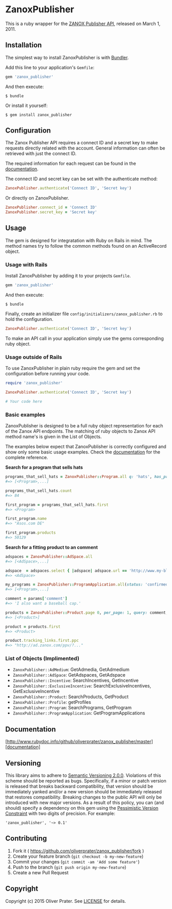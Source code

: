 # ZanoxPublisher

This is a ruby wrapper for the [ZANOX Publisher API](https://developer.zanox.com/web/guest/publisher-api-2011), released on March 1, 2011.

## Installation

The simplest way to install ZanoxPublisher is with [Bundler](http://gembundler.com/).

Add this line to your application's `Gemfile`:

```ruby
gem 'zanox_publisher'
```

And then execute:

    $ bundle

Or install it yourself:

    $ gem install zanox_publisher

## Configuration

The Zanox Publisher API requires a connect ID and a secret key to make requests directly related with the account.
General information can often be retrieved with just the connect ID.

The required information for each request can be found in the [documentation][documentation].

The connect ID and secret key can be set with the authenticate method:

```ruby
ZanoxPublisher.authenticate('Connect ID', 'Secret key')
```

Or directly on ZanoxPublisher.

```ruby
ZanoxPublisher.connect_id = 'Connect ID'
ZanoxPublisher.secret_key = 'Secret key'
```

## Usage

The gem is designed for integratation with Ruby on Rails in mind.
The method names try to follow the common methods found on an ActiveRecord object.

### Usage with Rails

Install ZanoxPublisher by adding it to your projects `Gemfile`.

```ruby
gem 'zanox_publisher'
```

And then execute:

    $ bundle

Finally, create an initializer file `config/initializers/zanox_publisher.rb` to hold the configuration.

```ruby
ZanoxPublisher.authenticate('Connect ID', 'Secret key')
```

To make an API call in your application simply use the gems corresponding ruby object.

### Usage outside of Rails

To use ZanoxPublisher in plain ruby require the gem and set the configuration before running your code.

```ruby
require 'zanox_publisher'

ZanoxPublisher.authenticate('Connect ID', 'Secret key')

# Your code here
```

### Basic examples

ZanoxPublisher is designed to be a full ruby object representation for each of the Zanox API endpoints.
The matching of ruby objects to Zanox API method name's is given in the List of Objects.

The examples below expect that ZanoxPublisher is correctly configured and show only some basic usage examples.
Check the [documentation][documentation] for the complete reference.

**Search for a program that sells hats**

```ruby
programs_that_sell_hats = ZanoxPublisher::Program.all q: 'hats', has_products: true
#=> [<Program>,...]

programs_that_sell_hats.count
#=> 84

first_program = programs_that_sell_hats.first
#=> <Program>

first_program.name
#=> "Asos.com DE"

first_program.products
#=> 50129
```

**Search for a fitting product to an comment**

```ruby
adspaces = ZanoxPublisher::AdSpace.all
#=> [<AdSpace>,...]

adspace  = adspaces.select { |adspace| adspace.url == 'http://www.my-blog.com/' }.first
#=> <AdSpace>

my_programs = ZanoxPublisher::ProgramApplication.all(status: 'confirmed').map(&:program)
#=> [<Program>,...]

comment = params['comment']
#=> 'I also want a baseball cap.'

products = ZanoxPublisher::Product.page 0, per_page: 1, query: comment, adspace: adspace, programs: my_programs
#=> [<Product>]

product = products.first
#=> <Product>

product.tracking_links.first.ppc
#=> "http://ad.zanox.com/ppv/?..."
```

### List of Objects (Implimented)

* `ZanoxPublisher::AdMedium`: GetAdmedia, GetAdmedium
* `ZanoxPublisher::AdSpace`: GetAdspaces, GetAdspace
* `ZanoxPublisher::Incentive`: SearchIncentives, GetIncentive
* `ZanoxPublisher::ExclusiveIncentive`: SearchExclusiveIncentives, GetExclusiveIncentive
* `ZanoxPublisher::Product`: SearchProducts, GetProduct
* `ZanoxPublisher::Profile`: getProfiles
* `ZanoxPublisher::Program`: SearchPrograms, GetProgram
* `ZanoxPublisher::ProgramApplication`: GetProgramApplications

## Documentation

[http://www.rubydoc.info/github/oliverprater/zanox_publisher/master][documentation]

[documentation]: http://www.rubydoc.info/github/oliverprater/zanox_publisher/master

## Versioning

This library aims to adhere to [Semantic Versioning 2.0.0][semver]. Violations
of this scheme should be reported as bugs. Specifically, if a minor or patch
version is released that breaks backward compatibility, that version should be
immediately yanked and/or a new version should be immediately released that
restores compatibility. Breaking changes to the public API will only be
introduced with new major versions. As a result of this policy, you can (and
should) specify a dependency on this gem using the [Pessimistic Version
Constraint][pvc] with two digits of precision. For example:

    'zanox_publisher', '~> 0.1'

[semver]: http://semver.org/
[pvc]: http://docs.rubygems.org/read/chapter/16#page74

## Contributing

1. Fork it ( https://github.com/oliverprater/zanox_publisher/fork )
2. Create your feature branch (`git checkout -b my-new-feature`)
3. Commit your changes (`git commit -am 'Add some feature'`)
4. Push to the branch (`git push origin my-new-feature`)
5. Create a new Pull Request

## Copyright

Copyright (c) 2015 Oliver Prater.
See [LICENSE][license] for details.

[license]: LICENSE.md
